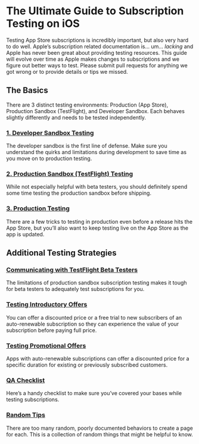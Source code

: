 # The Ultimate Guide to Subscription Testing on iOS
Testing App Store subscriptions is incredibly important, but also very hard to do well. Apple’s subscription related documentation is... um... _lacking_ and Apple has never been great about providing testing resources. This guide will evolve over time as Apple makes changes to subscriptions and we figure out better ways to test. Please submit pull requests for anything we got wrong or to provide details or tips we missed.

## The Basics

There are 3 distinct testing environments: Production (App Store), Production Sandbox (TestFlight), and Developer Sandbox. Each behaves slightly differently and needs to be tested independently.

### [1. Developer Sandbox Testing](https://github.com/RevenueCat/iOS-Subscription-Testing/blob/master/basics/developer-sandbox.md)
The developer sandbox is the first line of defense. Make sure you understand the quirks and limitations during development to save time as you move on to production testing.

### [2. Production Sandbox (TestFlight) Testing](https://github.com/RevenueCat/iOS-Subscription-Testing/blob/master/basics/production-sandbox.md)
While not especially helpful with beta testers, you should definitely spend some time testing the production sandbox before shipping.

### [3. Production Testing](https://github.com/RevenueCat/iOS-Subscription-Testing/blob/master/basics/production.md)
There are a few tricks to testing in production even before a release hits the App Store, but you’ll also want to keep testing live on the App Store as the app is updated.

## Additional Testing Strategies

### [Communicating with TestFlight Beta Testers](https://github.com/RevenueCat/iOS-Subscription-Testing/blob/master/additional/testflight.md)
The limitations of production sandbox subscription testing makes it tough for beta testers to adequately test subscriptions for you.

### [Testing Introductory Offers](https://github.com/RevenueCat/iOS-Subscription-Testing/blob/master/additional/introductory.md)
You can offer a discounted price or a free trial to new subscribers of an auto-renewable subscription so they can experience the value of your subscription before paying full price.

### [Testing Promotional Offers](https://github.com/RevenueCat/iOS-Subscription-Testing/blob/master/additional/promotional.md)
Apps with auto-renewable subscriptions can offer a discounted price for a specific duration for existing or previously subscribed customers.

### [QA Checklist](https://github.com/RevenueCat/iOS-Subscription-Testing/blob/master/additional/qa-checklist.md)
Here’s a handy checklist to make sure you’ve covered your bases while testing subscriptions.

### [Random Tips](https://github.com/RevenueCat/iOS-Subscription-Testing/blob/master/additional/random.md)
There are too many random, poorly documented behaviors to create a page for each. This is a collection of random things that might be helpful to know.